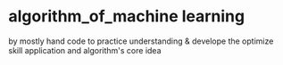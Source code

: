 # algorithm_of_machine learning


by mostly hand code to practice understanding & develope the optimize skill application and algorithm's core idea

